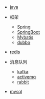 

* [java](java/)


* 框架
  * [Spring](framework/spring/)
  * [SpringBoot](framework/springboot/)
  * [Mybatis](framework/mybatis/)
  * [dubbo](framework/dubbo/)


* [redis](redis/)


* 消息队列
  * [kafka](mq/kafka/)
  * [activemq](mq/activemq/)
  * [rabbit](mq/rabbit/)
  
  
* [mysql](mysql/)

<!--
* 算法
  * [数据结构]()
  * [算法]()
  --> 